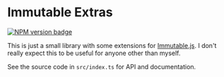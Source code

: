 # Immutable Extras

[![NPM version badge](https://img.shields.io/npm/v/@johv/miscjs)](https://www.npmjs.com/package/@johv/miscjs)

This is just a small library with some extensions for [Immutable.js](https://immutable-js.github.io/immutable-js/). I don't really expect this to be useful for anyone other than myself.

See the source code in `src/index.ts` for API and documentation.


